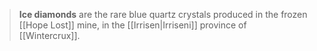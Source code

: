 > **Ice diamonds** are the rare blue quartz crystals produced in the frozen [[Hope Lost]] mine, in the [[Irrisen|Irriseni]] province of [[Wintercrux]].







